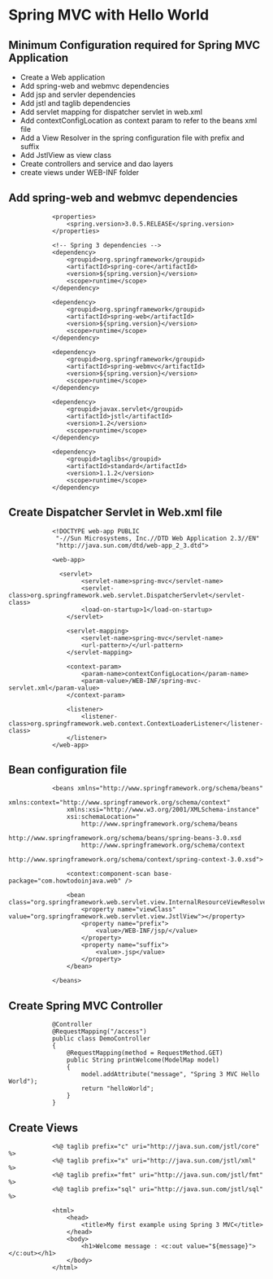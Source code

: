 # Spring MVC with Hello World


## Minimum Configuration required for Spring MVC Application

-	Create a Web application
-	Add spring-web and webmvc dependencies
-	Add jsp and servler dependencies
-	Add jstl and taglib dependencies
-	Add servlet mapping for dispatcher servlet in web.xml
-	Add contextConfigLocation as context param to refer to the beans xml file
-	Add a View Resolver in the spring configuration file with prefix and suffix
-	Add JstlView as view class
-	Create controllers and service and dao layers
-	create views under WEB-INF folder



##	Add spring-web and webmvc dependencies
	
				<properties>
					<spring.version>3.0.5.RELEASE</spring.version>
				</properties>
				 
				<!-- Spring 3 dependencies -->
				<dependency>
					<groupid>org.springframework</groupid>
					<artifactId>spring-core</artifactId>
					<version>${spring.version}</version>
					<scope>runtime</scope>
				</dependency>
				 
				<dependency>
					<groupid>org.springframework</groupid>
					<artifactId>spring-web</artifactId>
					<version>${spring.version}</version>
					<scope>runtime</scope>
				</dependency>
				 
				<dependency>
					<groupid>org.springframework</groupid>
					<artifactId>spring-webmvc</artifactId>
					<version>${spring.version}</version>
					<scope>runtime</scope>
				</dependency>
				 
				<dependency>
					<groupid>javax.servlet</groupid>
					<artifactId>jstl</artifactId>
					<version>1.2</version>
					<scope>runtime</scope>
				</dependency>
				 
				<dependency>
					<groupid>taglibs</groupid>
					<artifactId>standard</artifactId>
					<version>1.1.2</version>
					<scope>runtime</scope>
				</dependency>
				
				
##	Create Dispatcher Servlet in Web.xml file


				<!DOCTYPE web-app PUBLIC
				 "-//Sun Microsystems, Inc.//DTD Web Application 2.3//EN"
				 "http://java.sun.com/dtd/web-app_2_3.dtd">
				 
				<web-app>
				 				   
				  <servlet>
						<servlet-name>spring-mvc</servlet-name>
						<servlet-class>org.springframework.web.servlet.DispatcherServlet</servlet-class>
						<load-on-startup>1</load-on-startup>
					</servlet>
				  
					<servlet-mapping>
						<servlet-name>spring-mvc</servlet-name>
						<url-pattern>/</url-pattern>
					</servlet-mapping>
				  
					<context-param>
						<param-name>contextConfigLocation</param-name>
						<param-value>/WEB-INF/spring-mvc-servlet.xml</param-value>
					</context-param>
				  
					<listener>
						<listener-class>org.springframework.web.context.ContextLoaderListener</listener-class>
					</listener>
				</web-app>	
				
				
				
##	Bean configuration file				


				<beans xmlns="http://www.springframework.org/schema/beans"
					xmlns:context="http://www.springframework.org/schema/context"
					xmlns:xsi="http://www.w3.org/2001/XMLSchema-instance"
					xsi:schemaLocation="
						http://www.springframework.org/schema/beans
						http://www.springframework.org/schema/beans/spring-beans-3.0.xsd
						http://www.springframework.org/schema/context
						http://www.springframework.org/schema/context/spring-context-3.0.xsd">
				 
					<context:component-scan base-package="com.howtodoinjava.web" />
				 
					<bean class="org.springframework.web.servlet.view.InternalResourceViewResolver">
						<property name="viewClass" value="org.springframework.web.servlet.view.JstlView"></property>
						<property name="prefix">
							<value>/WEB-INF/jsp/</value>
						</property>
						<property name="suffix">
							<value>.jsp</value>
						</property>
					</bean>
				 
				</beans>
				
##	Create Spring MVC Controller

					
				@Controller
				@RequestMapping("/access")
				public class DemoController
				{
					@RequestMapping(method = RequestMethod.GET)
					public String printWelcome(ModelMap model)
					{
						model.addAttribute("message", "Spring 3 MVC Hello World");
						return "helloWorld";
					}
				}		
				
##	 Create Views


				<%@ taglib prefix="c" uri="http://java.sun.com/jstl/core" %>
				<%@ taglib prefix="x" uri="http://java.sun.com/jstl/xml" %>
				<%@ taglib prefix="fmt" uri="http://java.sun.com/jstl/fmt" %>
				<%@ taglib prefix="sql" uri="http://java.sun.com/jstl/sql" %>
				 
				<html>
					<head>
						<title>My first example using Spring 3 MVC</title>
					</head>
					<body>
						<h1>Welcome message : <c:out value="${message}"></c:out></h1>
					</body>
				</html>